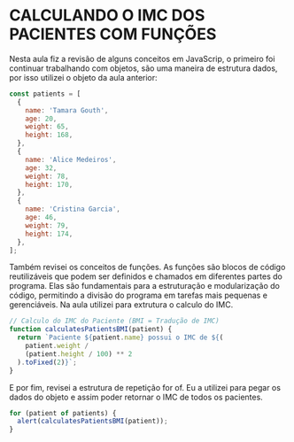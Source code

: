 # CALCULANDO O IMC DOS PACIENTES COM FUNÇÕES

Nesta aula fiz a revisão de alguns conceitos em JavaScrip, o primeiro foi continuar trabalhando com objetos, são uma maneira de estrutura dados, por isso utilizei o objeto da aula anterior:

```js
const patients = [
  {
    name: 'Tamara Gouth',
    age: 20,
    weight: 65,
    height: 168,
  },
  {
    name: 'Alice Medeiros',
    age: 32,
    weight: 78,
    height: 170,
  },
  {
    name: 'Cristina Garcia',
    age: 46,
    weight: 79,
    height: 174,
  },
];
```

Também revisei os conceitos de funções. As funções são blocos de código reutilizáveis que podem ser definidos e chamados em diferentes partes do programa. Elas são fundamentais para a estruturação e modularização do código, permitindo a divisão do programa em tarefas mais pequenas e gerenciáveis. Na aula utilizei para extrutura o calculo do IMC.

```js
// Calculo do IMC do Paciente (BMI = Tradução de IMC)
function calculatesPatientsBMI(patient) {
  return `Paciente ${patient.name} possui o IMC de ${(
    patient.weight /
    (patient.height / 100) ** 2
  ).toFixed(2)}`;
}
```

E por fim, revisei a estrutura de repetição for of. Eu a utilizei para pegar os dados do objeto e assim poder retornar o IMC de todos os pacientes.

```js
for (patient of patients) {
  alert(calculatesPatientsBMI(patient));
}
```

